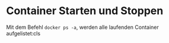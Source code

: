 # Container Starten und Stoppen

Mit dem Befehl `docker ps -a`, werden alle laufenden Container aufgelistet:cls
